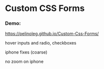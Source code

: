 # Custom CSS Forms

### Demo:

https://pelinoleg.github.io/Custom-Css-Forms/

<!-- TODO -->

hover inputs and radio, checkboxes

iphone fixes (coarse)

no zoom on iphone
